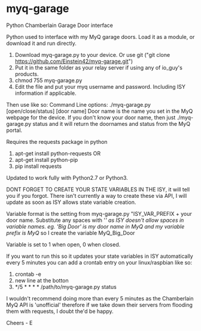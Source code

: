 # myq-garage
Python Chamberlain Garage Door interface

Python used to interface with my MyQ garage doors. 
Load it as a module, or download it and run directly.

1. Download myq-garage.py to your device. Or use git ("git clone https://github.com/Einstein42/myq-garage.git")
2. Put it in the same folder as your relay server if using any of io_guy's products.
3. chmod 755 myq-garage.py
4. Edit the file and put your myq username and password. Including ISY information if applicable.

Then use like so:
Command Line options:  ./myq-garage.py [open/close/status] [door name]
Door name is the name you set in the MyQ webpage for the device. If you don't know your door name, 
then just ./myq-garage.py status and it will return the doornames and status from the MyQ portal. 

Requires the requests package in python
1. apt-get install python-requests
OR
2. apt-get install python-pip
3. pip install requests

Updated to work fully with Python2.7 or Python3.

DONT FORGET TO CREATE YOUR STATE VARIABLES IN THE ISY, it will tell you if you forgot.
There isn't currently a way to create these via API, I will update as soon as ISY allows state variable creation.

Variable format is the setting from myq-garage.py "ISY_VAR_PREFIX + your door name. 
Substitute any spaces with '_' as ISY doesn't allow spaces in variable names.
eg. 'Big Door' is my door name in MyQ and my variable prefix is MyQ_ so I create the variable MyQ_Big_Door

Variable is set to 1 when open, 0 when closed.

If you want to run this so it updates your state variables in ISY automatically every 5 minutes
you can add a crontab entry on your linux/raspbian like so:

1. crontab -e
2. new line at the botton
3. */5 * * * * /path/to/myq-garage.py status

I wouldn't recommend doing more than every 5 minutes as the Chamberlain MyQ API is 'unofficial' therefore if we 
take down their servers from flooding them with requests, I doubt the'd be happy.

Cheers - E
